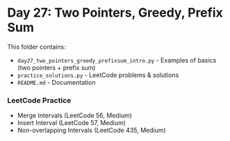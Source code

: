 # Day 27: Two Pointers, Greedy, Prefix Sum

This folder contains:
- `day27_two_pointers_greedy_prefixsum_intro.py` - Examples of basics (two pointers + prefix sum)
- `practice_solutions.py` - LeetCode problems & solutions
- `README.md` - Documentation

### LeetCode Practice
- Merge Intervals (LeetCode 56, Medium)
- Insert Interval (LeetCode 57, Medium)
- Non-overlapping Intervals (LeetCode 435, Medium)